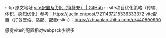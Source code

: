 

  :::tip 原文地址
  [vite配置及优化（待补充） | GitHub](https://github.com/jynba/jynba.github.io/issues/33)
  :::
  vite项目优化策略（传输、体积、感知优化）参考：https://juejin.cn/post/7211437215336333372
vite配置（打包压缩、适配、配置eslint）：https://zhuanlan.zhihu.com/p/440890930

感觉vite的配置相对webpack少很多
